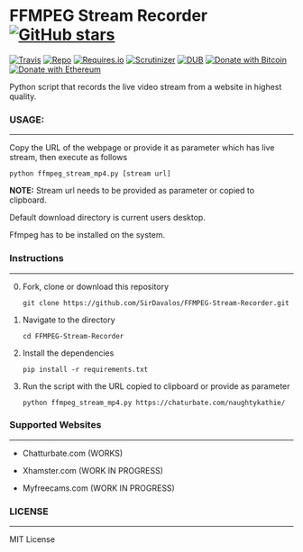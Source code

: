 # FFMPEG Stream Recorder [![GitHub stars](https://img.shields.io/github/stars/badges/shields.svg?style=social&label=Stars)](https://github.com/sirdavalos/FFMPEG-Stream-Recorder/)

[![Travis](https://img.shields.io/travis/rust-lang/rust.svg)](https://github.com/sirdavalos/FFMPEG-Stream-Recorder)
[![Repo](https://img.shields.io/badge/source-GitHub-303030.svg?maxAge=3600&style=flat-square)](https://github.com/sirdavalos/FFMPEG-Stream-Recorder)
[![Requires.io](https://img.shields.io/requires/github/celery/celery.svg)](https://requires.io/github/sirdavalos/9GAG-Media-Downloader/requirements/?branch=master)
[![Scrutinizer](https://img.shields.io/scrutinizer/g/filp/whoops.svg)](https://github.com/sirdavalos/FFMPEG-Stream-Recorder)
[![DUB](https://img.shields.io/dub/l/vibe-d.svg)](https://choosealicense.com/licenses/mit/)
[![Donate with Bitcoin](https://img.shields.io/badge/Donate-BTC-orange.svg)](https://blockchain.info/address/17dXgYr48j31myKiAhnM5cQx78XBNyeBWM)
[![Donate with Ethereum](https://img.shields.io/badge/Donate-ETH-blue.svg)](https://etherscan.io/address/91dd20538de3b48493dfda212217036257ae5150)

Python script that records the live video stream from a website in highest quality.

### USAGE:
------

Copy the URL of the webpage or provide it as parameter which has live stream, then execute as follows

`python ffmpeg_stream_mp4.py [stream url]`

**NOTE:** Stream url needs to be provided as parameter or copied to clipboard.

Default download directory is current users desktop.

Ffmpeg has to be installed on the system.

### Instructions
------

0. Fork, clone or download this repository

    `git clone https://github.com/SirDavalos/FFMPEG-Stream-Recorder.git`

1. Navigate to the directory

    `cd FFMPEG-Stream-Recorder`

2. Install the dependencies

    `pip install -r requirements.txt`

3. Run the script with the URL copied to clipboard or provide as parameter

    `python ffmpeg_stream_mp4.py https://chaturbate.com/naughtykathie/`

### Supported Websites
------

* Chatturbate.com (WORKS)

* Xhamster.com (WORK IN PROGRESS)

* Myfreecams.com (WORK IN PROGRESS)

### LICENSE
------

MIT License
